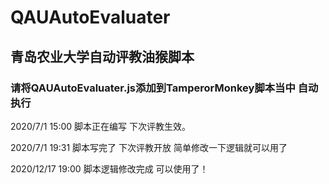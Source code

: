 # QAUAutoEvaluater
## 青岛农业大学自动评教油猴脚本
### 请将QAUAutoEvaluater.js添加到TamperorMonkey脚本当中 自动执行
2020/7/1 15:00 脚本正在编写 下次评教生效。

2020/7/1 19:31 脚本写完了 下次评教开放 简单修改一下逻辑就可以用了

2020/12/17 19:00 脚本逻辑修改完成 可以使用了！

